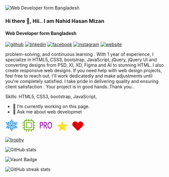 ![Web Developer form Bangladesh](https://scontent.fdac135-1.fna.fbcdn.net/v/t39.30808-6/428033272_954156369405389_2989636603110124865_n.png?stp=dst-png_s960x960&_nc_cat=111&ccb=1-7&_nc_sid=cc71e4&_nc_eui2=AeHca3dpZ6PV4WZESN9ahoXiKKJZQCHSkgsoollAIdKSC3VOftESBg3g-oq4s3wgUT6EZ1rda0LkOFsyKHn-tLp8&_nc_ohc=xnmxaL8ZELgQ7kNvgExt15s&_nc_ht=scontent.fdac135-1.fna&oh=00_AYDJt9OmeNRHal7j3LYZL6Afw5jLoZNom7OzrW4ncGZI6A&oe=66957006)


### Hi there 👋, Hii.. I am Nahid Hasan Mizan
#### Web Developer form Bangladesh


[<img src='https://cdn.jsdelivr.net/npm/simple-icons@3.0.1/icons/github.svg' alt='github' height='40'>](https://github.com/nhmizan)  [<img src='https://cdn.jsdelivr.net/npm/simple-icons@3.0.1/icons/linkedin.svg' alt='linkedin' height='40'>](https://www.linkedin.com/in/nhmizan/)  [<img src='https://cdn.jsdelivr.net/npm/simple-icons@3.0.1/icons/facebook.svg' alt='facebook' height='40'>](https://www.facebook.com/nhmizan)  [<img src='https://cdn.jsdelivr.net/npm/simple-icons@3.0.1/icons/instagram.svg' alt='instagram' height='40'>](https://www.instagram.com/nhmizan9/)  [<img src='https://cdn.jsdelivr.net/npm/simple-icons@3.0.1/icons/icloud.svg' alt='website' height='40'>](https://nh-mizan.github.io/my-website/) 

problem-solving, and continuous learning . With 1 year of experience, I specialize in HTML5, CSS3, bootstrap, JavaScript, jQuery, jQuery UI and converting designs from PSD, XI, XD, Figma and AI to stunning HTML. I also create responsive web designs. If you need help with web design projects, feel free to reach out. I'll work dedicatedly and make adjustments until you're completely satisfied. I take pride in delivering quality and ensuring client satisfaction . Your project is in good hands..Thank you..


Skills: HTML5, CSS3, bootstrap, JavaScript, 

- 🔭 I’m currently working on this page. 
- 💬 Ask me about web developmet 

<a href='https://archiveprogram.github.com/'><img src='https://raw.githubusercontent.com/acervenky/animated-github-badges/master/assets/acbadge.gif' width='40' height='40'></a> <a href='https://docs.github.com/en/developers'><img src='https://raw.githubusercontent.com/acervenky/animated-github-badges/master/assets/devbadge.gif' width='40' height='40'></a> <a href='https://github.com/pricing'><img src='https://raw.githubusercontent.com/acervenky/animated-github-badges/master/assets/pro.gif' width='40' height='40'></a> <a href='https://stars.github.com/'><img src='https://raw.githubusercontent.com/acervenky/animated-github-badges/master/assets/starbadge.gif' width='35' height='35'></a> <a href='https://docs.github.com/en/github/supporting-the-open-source-community-with-github-sponsors'><img src='https://raw.githubusercontent.com/acervenky/animated-github-badges/master/assets/sponsorbadge.gif' width='35' height='35'></a> 

[![trophy](https://github-profile-trophy.vercel.app/?username=nhmizan)](https://github.com/ryo-ma/github-profile-trophy)

![GitHub stats](https://github-readme-stats.vercel.app/api?username=nhmizan&show_icons=true&count_private=true)  

![Vaunt Badge](https://api.vaunt.dev/v1/github/entities/nhmizan/contributions?format=svg&private=true)  

![GitHub streak stats](https://streak-stats.demolab.com/?user=nhmizan)  

